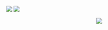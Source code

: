 <p>
    <img src="https://github-readme-stats.vercel.app/api?username=DeLieMLmmer&show_icons=true">
    <img  src="https://github-readme-streak-stats.herokuapp.com/?user=DeLieMLmmer" />
</p>

<div align="center">
    <img src="https://activity-graph.herokuapp.com/graph?username=DeLieMLmmer&theme=xcode" />
</div>
